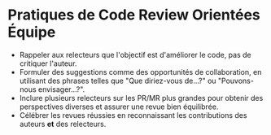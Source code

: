 # Pratiques de Code Review Orientées Équipe

- Rappeler aux relecteurs que l'objectif est d'améliorer le code, pas de critiquer l'auteur.
- Formuler des suggestions comme des opportunités de collaboration, en utilisant des phrases telles que "Que diriez-vous de…?" ou "Pouvons-nous envisager…?".
- Inclure plusieurs relecteurs sur les PR/MR plus grandes pour obtenir des perspectives diverses et assurer une revue bien équilibrée.
- Célébrer les revues réussies en reconnaissant les contributions des auteurs **et** des relecteurs.
